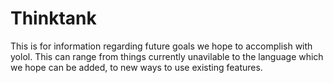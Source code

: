 # Thinktank
This is for information regarding future goals we hope to accomplish with yolol. This can range from things currently unavilable to the language which we hope can be added, to new ways to use existing features.
